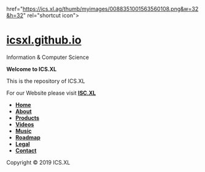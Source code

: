 href="https://ics.xl.ag/thumb/myimages/0088351001563560108.png&w=32&h=32" rel="shortcut icon">

# <a href="https://icsxl.github.io">icsxl.github.io</a>
Information & Computer Science

<b>Welcome to ICS.XL</b>

This is the repository of ICS.XL

For our Website please visit <b><a href="https://ics.xl.ag/">ISC.XL</a></b>

<ul>
  <li><b><a href="https://icsxl.github.io/" target="_blank">Home</a></b></li>
  <li><b><a href="https://ics.xl.ag/about" target="_blank">About</a></b></li>
  <li><b><a href="https://ics.xl.ag/products" target="_blank">Products</a></b></li>
  <li><b><a href="https://ics.xl.ag/videos" target="_blank">Videos</a></b></li>
  <li><b><a href="https://ics.xl.ag/music" target="_blank">Music</a></b></li>
  <li><b><a href="https://ics.xl.ag/roadmap" target="_blank">Roadmap</a></b></li>
  <li><b><a href="https://ics.xl.ag/legal" target="_blank">Legal</a></b></li>
  <li><b><a href="https://ics.xl.ag/contact" target="_blank">Contact</a></b></li>
</ul>

Copyright © 2019 ICS.XL
